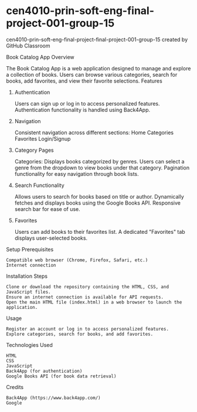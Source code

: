 # cen4010-prin-soft-eng-final-project-001-group-15
cen4010-prin-soft-eng-final-project-final-project-001-group-15 created by GitHub Classroom

Book Catalog App
Overview

The Book Catalog App is a web application designed to manage and explore a collection of books. Users can browse various categories, search for books, add favorites, and view their favorite selections.
Features
1. Authentication

    Users can sign up or log in to access personalized features.
    Authentication functionality is handled using Back4App.

2. Navigation

    Consistent navigation across different sections:
        Home
        Categories
        Favorites
        Login/Signup

3. Category Pages

    Categories: Displays books categorized by genres.
    Users can select a genre from the dropdown to view books under that category.
    Pagination functionality for easy navigation through book lists.

4. Search Functionality

    Allows users to search for books based on title or author.
    Dynamically fetches and displays books using the Google Books API.
    Responsive search bar for ease of use.

5. Favorites

    Users can add books to their favorites list.
    A dedicated "Favorites" tab displays user-selected books.

Setup
Prerequisites

    Compatible web browser (Chrome, Firefox, Safari, etc.)
    Internet connection

Installation Steps

    Clone or download the repository containing the HTML, CSS, and JavaScript files.
    Ensure an internet connection is available for API requests.
    Open the main HTML file (index.html) in a web browser to launch the application.

Usage

    Register an account or log in to access personalized features.
    Explore categories, search for books, and add favorites.

Technologies Used

    HTML
    CSS
    JavaScript
    Back4App (for authentication)
    Google Books API (for book data retrieval)

Credits

    Back4App (https://www.back4app.com/)
    Google
